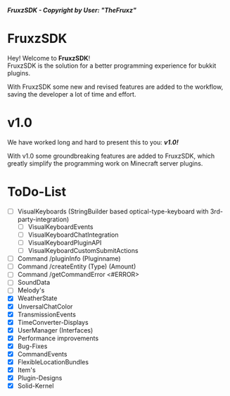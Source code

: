 ***FruxzSDK - Copyright by User: "TheFruxz"***

# FruxzSDK

Hey! Welcome to **FruxzSDK**!<br>
FruxzSDK is the solution for a better programming experience for bukkit plugins.

With FruxzSDK some new and revised features are added to the workflow, saving the developer a lot of time and effort.

# v1.0

We have worked long and hard to present this to you: ***v1.0!***

With v1.0 some groundbreaking features are added to FruxzSDK, which greatly simplify the programming work on Minecraft server plugins.

# ToDo-List

- [ ] VisualKeyboards (StringBuilder based optical-type-keyboard with 3rd-party-integration)
  - [ ] VisualKeyboardEvents
  - [ ] VisualKeyboardChatIntegration
  - [ ] VisualKeyboardPluginAPI
  - [ ] VisualKeyboardCustomSubmitActions
- [ ] Command /pluginInfo (Pluginname)
- [ ] Command /createEntity (Type) (Amount)
- [ ] Command /getCommandError <#ERROR>
- [ ] SoundData
- [ ] Melody's
- [x] WeatherState
- [x] UnversalChatColor
- [x] TransmissionEvents
- [x] TimeConverter-Displays
- [x] UserManager (Interfaces)
- [x] Performance improvements
- [x] Bug-Fixes
- [x] CommandEvents
- [x] FlexibleLocationBundles
- [x] Item's
- [x] Plugin-Designs
- [x] Solid-Kernel